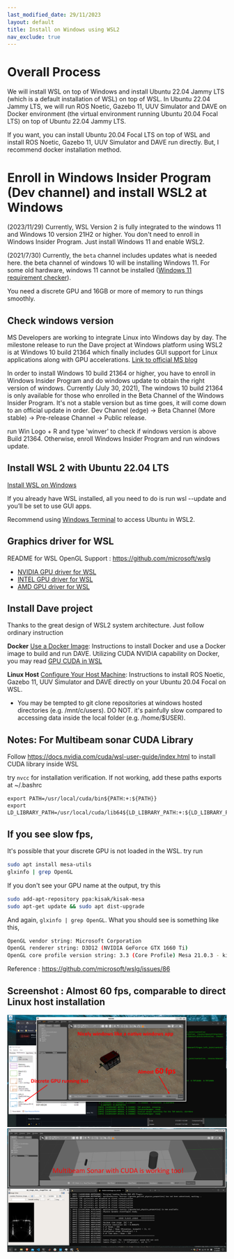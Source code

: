 ```yaml
---
last_modified_date: 29/11/2023
layout: default
title: Install on Windows using WSL2
nav_exclude: true
---
```


# Overall Process
We will install WSL on top of Windows and install Ubuntu 22.04 Jammy LTS (which is a default installation of WSL) on top of WSL. In Ubuntu 22.04 Jammy LTS, we will run ROS Noetic, Gazebo 11, UUV Simulator and DAVE on Docker environment (the virtual environment running Ubuntu 20.04 Focal LTS) on top of Ubuntu 22.04 Jammy LTS. 

If you want, you can install Ubuntu 20.04 Focal LTS on top of WSL and install ROS Noetic, Gazebo 11, UUV Simulator and DAVE run directly. But, I recommend docker installation method.

# Enroll in Windows Insider Program (Dev channel) and install WSL2 at Windows

(2023/11/29)
Currently, WSL Version 2 is fully integrated to the windows 11 and Windows 10 version 21H2 or higher. You don't need to enroll in Windows Insider Program. Just install Windows 11 and enable WSL2.

(2021/7/30)
Currently, the `beta` channel includes updates what is needed here. the beta channel of windows 10 will be installing Windows 11. For some old hardware, windows 11 cannot be installed ([Windows 11 requirement checker](https://github.com/rcmaehl/WhyNotWin11/releases/latest/download/WhyNotWin11.exe)).

You need a discrete GPU and 16GB or more of memory to run things smoothly.

## Check windows version

MS Developers are working to integrate Linux into Windows day by day. The milestone release to run the Dave project at Windows platform using WSL2 is at Windows 10 build 21364 which finally includes GUI support for Linux applications along with GPU accelerations. [Link to official MS blog](https://devblogs.microsoft.com/commandline/the-initial-preview-of-gui-app-support-is-now-available-for-the-windows-subsystem-for-linux-2/)

In order to install Windows 10 build 21364 or higher, you have to enroll in Windows Insider Program and do windows update to obtain the right version of windows. Currently (July 30, 2021), The windows 10 build 21364 is only available for those who enrolled in the Beta Channel of the Windows Insider Program. It's not a stable version but as time goes, it will come down to an official update in order. Dev Channel (edge) -> Beta Channel (More stable) -> Pre-release Channel -> Public release.

run Win Logo + R and type 'winver' to check if windows version is above Build 21364. Otherwise, enroll Windows Insider Program and run windows update.

## Install WSL 2 with Ubuntu 22.04 LTS

[Install WSL on Windows](https://learn.microsoft.com/en-us/windows/wsl/install)

If you already have WSL installed, all you need to do is run wsl --update and you’ll be set to use GUI apps.

Recommend using [Windows Terminal](https://www.microsoft.com/ko-kr/p/windows-terminal/9n0dx20hk701?rtc=1) to access Ubuntu in WSL2.

## Graphics driver for WSL

README for WSL OpenGL Support : https://github.com/microsoft/wslg

- [NVIDIA GPU driver for WSL](https://developer.nvidia.com/cuda/wsl)
- [INTEL GPU driver for WSL](https://downloadcenter.intel.com/download/30579/Intel-Graphics-Windows-DCH-Drivers)
- [AMD GPU driver for WSL](https://community.amd.com/t5/radeon-pro-graphics-blog/announcing-amd-support-for-gpu-accelerated-machine-learning/ba-p/414185)

## Install Dave project
Thanks to the great design of WSL2 system architecture. Just follow ordinary instruction

**Docker** [Use a Docker Image](/dave.doc/contents/installation/Docker-Development-Image): Instructions to install Docker and use a Docker image to build and run DAVE. Utilizing CUDA NVIDIA capability on Docker, you may read [GPU CUDA in WSL](https://learn.microsoft.com/ko-kr/windows/ai/directml/gpu-cuda-in-wsl)

**Linux Host** [Configure Your Host Machine](/dave.doc/contents/installation/Install-Directly-on-Host): Instructions to install ROS Noetic, Gazebo 11, UUV Simulator and DAVE directly on your Ubuntu 20.04 Focal on WSL.

- You may be tempted to git clone repositories at windows hosted directories (e.g. /mnt/c/users). DO NOT. it's painfully slow compared to accessing data inside the local folder (e.g. /home/$USER).

## Notes: For Multibeam sonar CUDA Library
Follow https://docs.nvidia.com/cuda/wsl-user-guide/index.html to install CUDA library inside WSL

try `nvcc` for installation verification. If not working, add these paths exports at ~/.bashrc
```
export PATH=/usr/local/cuda/bin${PATH:+:${PATH}}
export LD_LIBRARY_PATH=/usr/local/cuda/lib64${LD_LIBRARY_PATH:+:${LD_LIBRARY_PATH}}
```

## If you see slow fps,
It's possible that your discrete GPU is not loaded in the WSL.
try run
```bash
sudo apt install mesa-utils
glxinfo | grep OpenGL
```
If you don't see your GPU name at the output, try this
```bash
sudo add-apt-repository ppa:kisak/kisak-mesa
sudo apt-get update && sudo apt dist-upgrade
```
And again, `glxinfo | grep OpenGL`. What you should see is something like this,
```bash
OpenGL vendor string: Microsoft Corporation
OpenGL renderer string: D3D12 (NVIDIA GeForce GTX 1660 Ti)
OpenGL core profile version string: 3.3 (Core Profile) Mesa 21.0.3 - kisak-mesa PPA
```
Reference : https://github.com/microsoft/wslg/issues/86


## Screenshot : Almost 60 fps, comparable to direct Linux host installation

![install_on_wsl_part1](../images/install_on_wsl_part1.png)
![install_on_wsl_part2](../images/install_on_wsl_part2.png)
